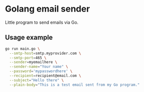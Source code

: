 
# Golang email sender

Little program to send emails via Go.

## Usage example

```bash
go run main.go \
  --smtp-host=smtp.myprovider.com \
  --smtp-port=465 \
  --sender=myemailhere \
  --sender-name="Your name" \
  --password='mypasswordhere' \
  --recipient=recipient@email.com \
  --subject="Hello there" \
  --plain-body="This is a test email sent from my Go program."
```